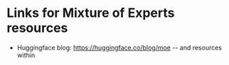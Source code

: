 # Links for Mixture of Experts resources

- Huggingface blog: https://huggingface.co/blog/moe
    -- and resources within
